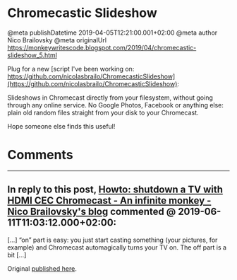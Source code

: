 # Chromecastic Slideshow

@meta publishDatetime 2019-04-05T12:21:00.001+02:00
@meta author Nico Brailovsky
@meta originalUrl https://monkeywritescode.blogspot.com/2019/04/chromecastic-slideshow_5.html

Plug for a new [script I've been working on: https://github.com/nicolasbrailo/ChromecasticSlideshow](https://github.com/nicolasbrailo/ChromecasticSlideshow):

Slideshows in Chromecast directly from your filesystem, without going through any online service. No Google Photos, Facebook or anything else: plain old random files straight from your disk to your Chromecast.

Hope someone else finds this useful!


# Comments

---
## In reply to this post, [Howto: shutdown a TV with HDMI CEC Chromecast - An infinite monkey - Nico Brailovsky's blog](md_blog/2019/0528_HowtoshutdownaTVwithHDMICECChromecast.md) commented @ 2019-06-11T11:03:12.000+02:00:

[…] “on” part is easy: you just start casting something (your pictures, for example) and Chromecast automagically turns your TV on. The off part is a bit […]

Original [published here](md_blog/2019/0405_ChromecasticSlideshow.md).
